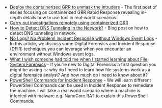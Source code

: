 * [Deploy the containerized GRR to unmask the intruders](https://jyvsectec.fi/2020/04/deploy-the-containerized-grr-to-unmask-the-intruders/) - The first post of series focusing on containerized GRR Rapid Response revealing in-depth details how to use tool in real-world scenarios
* [Carry out investigations remotely using containerized GRR](https://jyvsectec.fi/2020/05/carry-out-investigations-remotely-using-containerized-grr/)
* [How to Detect DNS Tunneling in the Network?](https://www.catonetworks.com/blog/how-to-detect-dns-tunneling-in-the-network/) - Blog post on how to detect DNS tunneling in network
* [No Logs? No Problem! Incident Response without Windows Event Logs](https://labs.jumpsec.com/no-logs-no-problem-incident-response-without-windows-event-logs/) - In this article, we discuss some Digital Forensics and Incident Response (DFIR) techniques you can leverage when you encounter an environment without Windows event logs.
* [What I wish someone had told me when I started learning about File System Forensics](https://osdfir.blogspot.com/2021/02/what-i-wish-someone-had-told-me-when-i.html) - If you’re new to Digital Forensics a first question you might be asking is: why do I need to learn how file systems work as a digital forensics analyst? And how much do I need to know about it?
* [PowerShell Commands for Incident Response](https://www.securityinbits.com/incident-response/powershell-commands-for-incident-response/) - We will learn different PowerShell Commands can be used in Incident Response to remediate the machine. I will take a real world scenario where a machine is infected with malware e.g. NanoCore RAT to explain this PowerShell Commands.

